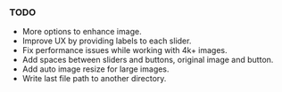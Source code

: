 ### TODO
* More options to enhance image. 
* Improve UX by providing labels to each slider.
* Fix performance issues while working with 4k+ images.
* Add spaces between sliders and buttons, original image and button.
* Add auto image resize for large images.
* Write last file path to another directory.
